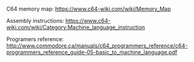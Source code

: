 C64 memory map: https://www.c64-wiki.com/wiki/Memory_Map

Assembly instructions: https://www.c64-wiki.com/wiki/Category:Machine_language_instruction

Programers reference: http://www.commodore.ca/manuals/c64_programmers_reference/c64-programmers_reference_guide-05-basic_to_machine_language.pdf

